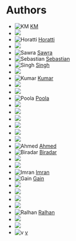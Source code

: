# Authors
- ![KM](https://github.com/KM.png) [KM](https://github.com/KM)
- ![](https://github.com/.png) [](https://github.com/)
- ![Horatti](https://github.com/Horatti.png) [Horatti](https://github.com/Horatti)
- ![](https://github.com/.png) [](https://github.com/)
- ![Sawra](https://github.com/Sawra.png) [Sawra](https://github.com/Sawra)
- ![Sebastian](https://github.com/Sebastian.png) [Sebastian](https://github.com/Sebastian)
- ![Singh](https://github.com/Singh.png) [Singh](https://github.com/Singh)
- ![](https://github.com/.png) [](https://github.com/)
- ![Kumar](https://github.com/Kumar.png) [Kumar](https://github.com/Kumar)
- ![](https://github.com/.png) [](https://github.com/)
- ![](https://github.com/.png) [](https://github.com/)
- ![Poola](https://github.com/Poola.png) [Poola](https://github.com/Poola)
- ![](https://github.com/.png) [](https://github.com/)
- ![](https://github.com/.png) [](https://github.com/)
- ![](https://github.com/.png) [](https://github.com/)
- ![](https://github.com/.png) [](https://github.com/)
- ![](https://github.com/.png) [](https://github.com/)
- ![](https://github.com/.png) [](https://github.com/)
- ![Ahmed](https://github.com/Ahmed.png) [Ahmed](https://github.com/Ahmed)
- ![Biradar](https://github.com/Biradar.png) [Biradar](https://github.com/Biradar)
- ![](https://github.com/.png) [](https://github.com/)
- ![](https://github.com/.png) [](https://github.com/)
- ![Imran](https://github.com/Imran.png) [Imran](https://github.com/Imran)
- ![Gain](https://github.com/Gain.png) [Gain](https://github.com/Gain)
- ![](https://github.com/.png) [](https://github.com/)
- ![](https://github.com/.png) [](https://github.com/)
- ![](https://github.com/.png) [](https://github.com/)
- ![](https://github.com/.png) [](https://github.com/)
- ![Ralhan](https://github.com/Ralhan.png) [Ralhan](https://github.com/Ralhan)
- ![](https://github.com/.png) [](https://github.com/)
- ![](https://github.com/.png) [](https://github.com/)
- ![v](https://github.com/v.png) [v](https://github.com/v)

